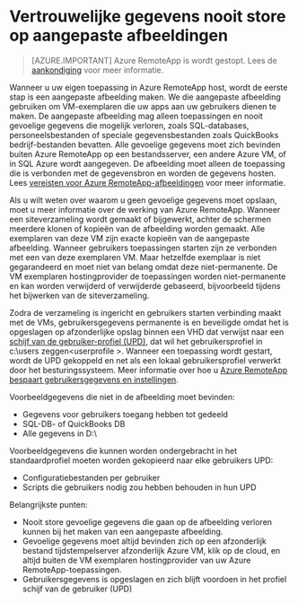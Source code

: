 
<properties
    pageTitle="Nooit gevoelige gegevens opslaan op aangepaste afbeeldingen voor Azure RemoteApp | Microsoft Azure"
    description="Meer informatie over de richtlijnen voor het opslaan van gegevens in de aangepaste afbeeldingen in Azure RemoteApp"
    services="remoteapp"
    documentationCenter=""
    authors="lizap"
    manager="mbaldwin" />

<tags
    ms.service="remoteapp"
    ms.workload="compute"
    ms.tgt_pltfrm="na"
    ms.devlang="na"
    ms.topic="article"
    ms.date="08/15/2016"
    ms.author="elizapo" />


# <a name="never-store-sensitive-data-on-custom-images"></a>Vertrouwelijke gegevens nooit store op aangepaste afbeeldingen

> [AZURE.IMPORTANT]
> Azure RemoteApp is wordt gestopt. Lees de [aankondiging](https://go.microsoft.com/fwlink/?linkid=821148) voor meer informatie.

Wanneer u uw eigen toepassing in Azure RemoteApp host, wordt de eerste stap is een aangepaste afbeelding maken. We die aangepaste afbeelding gebruiken om VM-exemplaren die uw apps aan uw gebruikers dienen te maken. De aangepaste afbeelding mag alleen toepassingen en nooit gevoelige gegevens die mogelijk verloren, zoals SQL-databases, personeelsbestanden of speciale gegevensbestanden zoals QuickBooks bedrijf-bestanden bevatten. Alle gevoelige gegevens moet zich bevinden buiten Azure RemoteApp op een bestandsserver, een andere Azure VM, of in SQL Azure wordt aangegeven. De afbeelding moet alleen de toepassing die is verbonden met de gegevensbron en worden de gegevens hosten. Lees [vereisten voor Azure RemoteApp-afbeeldingen](remoteapp-imagereqs.md) voor meer informatie. 

Als u wilt weten over waarom u geen gevoelige gegevens moet opslaan, moet u meer informatie over de werking van Azure RemoteApp. Wanneer een siteverzameling wordt gemaakt of bijgewerkt, achter de schermen meerdere klonen of kopieën van de afbeelding worden gemaakt. Alle exemplaren van deze VM zijn exacte kopieën van de aangepaste afbeelding. Wanneer gebruikers toepassingen starten zijn ze verbonden met een van deze exemplaren VM. Maar hetzelfde exemplaar is niet gegarandeerd en moet niet van belang omdat deze niet-permanente. De VM exemplaren hostingprovider de toepassingen worden niet-permanente en kan worden verwijderd of verwijderde gebaseerd, bijvoorbeeld tijdens het bijwerken van de siteverzameling. 

Zodra de verzameling is ingericht en gebruikers starten verbinding maakt met de VMs, gebruikersgegevens permanente is en beveiligde omdat het is opgeslagen op afzonderlijke opslag binnen een VHD dat verwijst naar een [schijf van de gebruiker-profiel (UPD)](remoteapp-upd.md), dat wil het gebruikersprofiel in c:\users zeggen\<userprofile >. Wanneer een toepassing wordt gestart, wordt de UPD gekoppeld en net als een lokaal gebruikersprofiel verwerkt door het besturingssysteem. Meer informatie over hoe u [Azure RemoteApp bespaart gebruikersgegevens en instellingen](remoteapp-upd.md).

Voorbeeldgegevens die niet in de afbeelding moet bevinden:

- Gegevens voor gebruikers toegang hebben tot gedeeld
- SQL-DB- of QuickBooks DB
- Alle gegevens in D:\

Voorbeeldgegevens die kunnen worden ondergebracht in het standaardprofiel moeten worden gekopieerd naar elke gebruikers UPD:

- Configuratiebestanden per gebruiker
- Scripts die gebruikers nodig zou hebben behouden in hun UPD

Belangrijkste punten:

- Nooit store gevoelige gegevens die gaan op de afbeelding verloren kunnen bij het maken van een aangepaste afbeelding.
- Gevoelige gegevens moet altijd bevinden zich op een afzonderlijk bestand tijdstempelserver afzonderlijk Azure VM, klik op de cloud, en altijd buiten de VM exemplaren hostingprovider van uw Azure RemoteApp-toepassingen. 
- Gebruikersgegevens is opgeslagen en zich blijft voordoen in het profiel schijf van de gebruiker (UPD)


